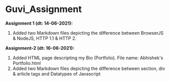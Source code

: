 # Guvi_Assignment

**Assignment 1 (dt: 14-06-2021):**
1. Added two Markdown files depicting the difference between BrowserJS & NodeJS, HTTP 1.1 & HTTP 2.


**Assignment-2 (dt: 16-06-2021):**
1. Added HTML page descripting my Bio (Portfolio). File name: Abhishek's Portfolio.html
2. Added two Markdown files depicting the difference between section, div & article tags and Datatypes of Javascript
